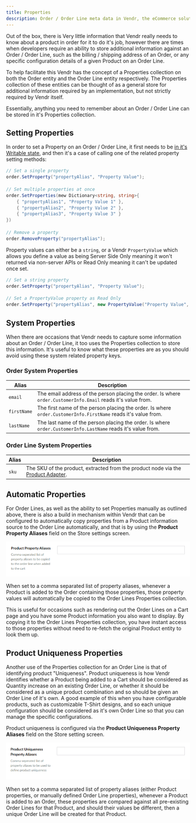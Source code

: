 ```yaml
---
title: Properties
description: Order / Order Line meta data in Vendr, the eCommerce solution for Umbraco v8+
---
```


Out of the box, there is Very little information that Vendr really needs to know about a product in order for it to do it's job, however there are times when developers require an ability to store additional information against an Order / Order Line, such as the billing / shipping address of an Order, or any specific configuration details of a given Product on an Order Line.

To help facilitate this Vendr has the concept of a Properties collection on both the Order entity and the Order Line entity respectively. The Properties collection of these entities can be thought of as a general store for additional information required by an implementation, but not strictly required by Vendr itself.

Essentially, anything you need to remember about an Order / Order Line can be stored in it's Properties collection.

## Setting Properties

In order to set a Property on an Order / Order Line, it first needs to be [in it's Writable state](../readonly-and-writable-entities/#converting-a-readonly-entity-into-a-writable-entity), and then it's a case of calling one of the related property setting methods: 

````csharp
// Set a single property
order.SetProperty("propertyAlias", "Property Value");

// Set multiple properties at once
order.SetProperties(mew Dictionary<string, string>{
    { "propertyAlias1", "Property Value 1" },
    { "propertyAlias2", "Property Value 2" },
    { "propertyAlias3", "Property Value 3" }
})

// Remove a property
order.RemoveProperty("propertyAlias");

````

 Property values can either be a `string`, or a Vendr `PropertyValue` which allows you define a value as being Server Side Only meaning it won't returned via non-server APIs or Read Only meaning it can't be updated once set.

 
````csharp
// Set a string property
order.SetProperty("propertyAlias", "Property Value");

// Set a PropertyValue property as Read Only
order.SetProperty("propertyAlias", new PropertyValue("Property Value", isReadOnly: true));

````

## System Properties

When there are occasions that Vendr needs to capture some information about an Order / Order Line, it too uses the Properties collection to store this information. It's useful to know what these properties are as you should avoid using these system related property keys.

### Order System Properties

| Alias | Description |
| ----- | ----------- |
| `email` | The email address of the person placing the order. Is where `order.CustomerInfo.Email` reads it's value from. |
| `firstName` | The first name of the person placing the order. Is where `order.CustomerInfo.FirstName` reads it's value from. |
| `lastName` | The last name of the person placing the order. Is where `order.CustomerInfo.LastName` reads it's value from. |

### Order Line System Properties

| Alias | Description |
| ----- | ----------- |
| `sku` | The SKU of the product, extracted from the product node via the [Product Adapter](../product-adapters/). |

## Automatic Properties

For Order Lines, as well as the ability to set Properties manually as outlined above, there is also a build in mechanism within Vendr that can be configured to automatically copy properties from a Product information source to the Order Line automatically, and that is by using the **Product Property Aliases** field on the Store settings screen.

![Product Property Aliases Configuration](/media/screenshots/product_property_aliases.png)

When set to a comma separated list of property aliases, whenever a Product is added to the Order containing those properties, those property values will automatically be copied to the Order Lines Properties collection.

This is useful for occasions such as rendering out the Order Lines on a Cart page and you have some Product information you also want to display. By copying it to the Order Lines Properties collection, you have instant access to those properties without need to re-fetch the original Product entity to look them up.

## Product Uniqueness Properties

Another use of the Properties collection for an Order Line is that of identifying product "Uniqueness". Product uniqueness is how Vendr identifies whether a Product being added to a Cart should be considered as Quantity increase on an existing Order Line, or whether it should be considered as a unique product combination and so should be given an Order Line of it's own. A good example of this when you have configurable products, such as customizable T-Shirt designs, and so each unique configuration should be considered as it's own Order Line so that you can manage the specific configurations.

Product uniqueness is configured via the **Product Uniqueness Property Aliases** field on the Store setting screen.

![Product Uniqueness Property Aliases Configuration](/media/screenshots/product_uniqueness_property_aliases.png)

When set to a comma separated list of property aliases (either Product properties, or manually defined Order Line properties), whenever a Product is added to an Order, these properties are compared against all pre-existing Order Lines for that Product, and should their values be different, then a unique Order Line will be created for that Product.